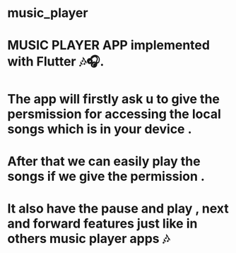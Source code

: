 # music_player

# MUSIC PLAYER APP implemented with Flutter 🎶🎧.
# The app will firstly ask u to give the persmission for accessing the local songs which is in your device .
# After that we can easily play the songs if we give the permission .
# It also have  the pause and play , next and forward features just like in others music player apps 🎶
